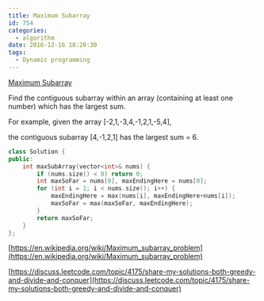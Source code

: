```yaml
---
title: Maximum Subarray
id: 754
categories:
  - algorithm
date: 2016-12-16 18:20:30
tags:
  - Dynamic programming
---
```


[Maximum Subarray](https://leetcode.com/problems/maximum-subarray/)

Find the contiguous subarray within an array (containing at least one number) which has the largest sum.

For example, given the array [-2,1,-3,4,-1,2,1,-5,4],

the contiguous subarray [4,-1,2,1] has the largest sum = 6.



``` cpp
class Solution {
public:
    int maxSubArray(vector<int>& nums) {
        if (nums.size() < 0) return 0;
        int maxSoFar = nums[0], maxEndingHere = nums[0];
        for (int i = 1; i < nums.size(); i++) {
            maxEndingHere = max(nums[i], maxEndingHere+nums[i]);
            maxSoFar = max(maxSoFar, maxEndingHere);
        }
        return maxSoFar;
    }
};
```

[https://en.wikipedia.org/wiki/Maximum_subarray_problem](https://en.wikipedia.org/wiki/Maximum_subarray_problem)

[https://discuss.leetcode.com/topic/4175/share-my-solutions-both-greedy-and-divide-and-conquer](https://discuss.leetcode.com/topic/4175/share-my-solutions-both-greedy-and-divide-and-conquer)